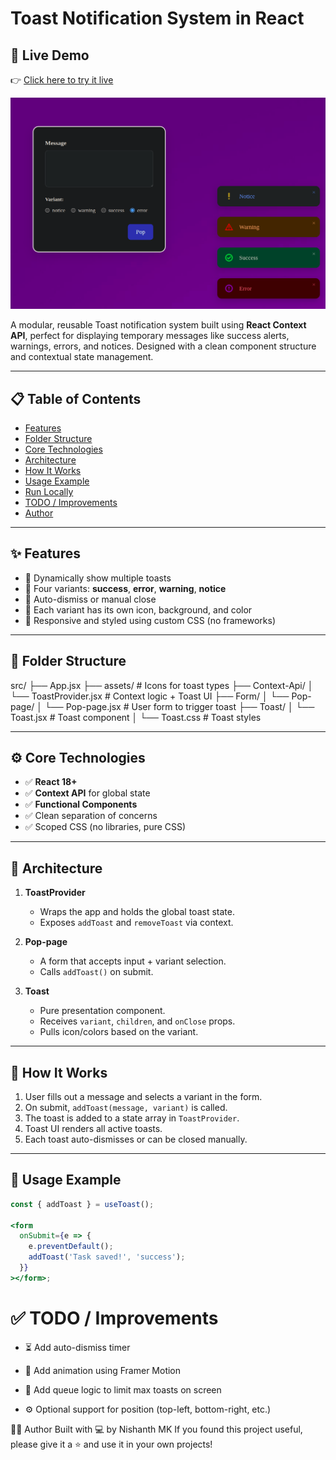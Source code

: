 # Toast Notification System in React

## 🚀 Live Demo

👉 [Click here to try it live](https://mknishanth1997.github.io/pop)

![App Preview](./src/assets/image.png)

A modular, reusable Toast notification system built using **React Context API**, perfect for displaying temporary messages like success alerts, warnings, errors, and notices. Designed with a clean component structure and contextual state management.

---

## 📋 Table of Contents

- [Features](#-features)
- [Folder Structure](#-folder-structure)
- [Core Technologies](#-core-technologies)
- [Architecture](#-architecture)
- [How It Works](#-how-it-works)
- [Usage Example](#-usage-example)
- [Run Locally](#-run-locally)
- [TODO / Improvements](#-todo--improvements)
- [Author](#-author)

---

## ✨ Features

- 🔄 Dynamically show multiple toasts
- 🎨 Four variants: **success**, **error**, **warning**, **notice**
- 🧹 Auto-dismiss or manual close
- 🎨 Each variant has its own icon, background, and color
- 💅 Responsive and styled using custom CSS (no frameworks)

---

## 📁 Folder Structure

src/
├── App.jsx
├── assets/ # Icons for toast types
├── Context-Api/
│ └── ToastProvider.jsx # Context logic + Toast UI
├── Form/
│ └── Pop-page/
│ └── Pop-page.jsx # User form to trigger toast
├── Toast/
│ └── Toast.jsx # Toast component
│ └── Toast.css # Toast styles

---

## ⚙️ Core Technologies

- ✅ **React 18+**
- ✅ **Context API** for global state
- ✅ **Functional Components**
- ✅ Clean separation of concerns
- ✅ Scoped CSS (no libraries, pure CSS)

---

## 🧠 Architecture

1. **ToastProvider**
   - Wraps the app and holds the global toast state.
   - Exposes `addToast` and `removeToast` via context.

2. **Pop-page**
   - A form that accepts input + variant selection.
   - Calls `addToast()` on submit.

3. **Toast**
   - Pure presentation component.
   - Receives `variant`, `children`, and `onClose` props.
   - Pulls icon/colors based on the variant.

---

## 📝 How It Works

1. User fills out a message and selects a variant in the form.
2. On submit, `addToast(message, variant)` is called.
3. The toast is added to a state array in `ToastProvider`.
4. Toast UI renders all active toasts.
5. Each toast auto-dismisses or can be closed manually.

---

## 🧪 Usage Example

```jsx
const { addToast } = useToast();

<form
  onSubmit={e => {
    e.preventDefault();
    addToast('Task saved!', 'success');
  }}
></form>;
```

# ✅ TODO / Improvements

- ⏳ Add auto-dismiss timer

- 🧼 Add animation using Framer Motion

- 🔁 Add queue logic to limit max toasts on screen

- ⚙️ Optional support for position (top-left, bottom-right, etc.)

🧑‍💻 Author
Built with 💻 by Nishanth MK
If you found this project useful, please give it a ⭐ and use it in your own projects!
